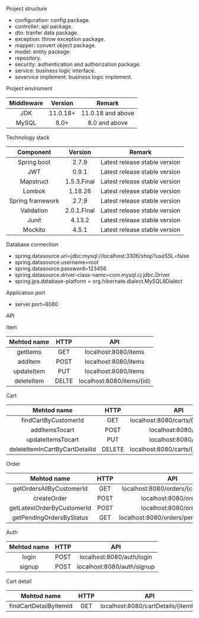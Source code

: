 
 Project structure
  * configuration: config package.
  * controller: api package.
  * dto: tranfer data package.
  * exception: throw exception package.
  * mapper: convert object package.
  * model: entity package.
  * repository. 
  * security: authentication and authorization package. 
  * service: business logic interface.
  * severvice implement: business logic implement.

Project enviroment
 
| Middleware | Version    | Remark   |
| :---:   | :---: | :---: |
| JDK | 11.0.18+   | 11.0.18 and above  |
| MySQL | 8.0+   | 8.0 and above   |


Technology stack

| Component | Version    | Remark   |
| :---:   | :---: | :---: |
| Spring boot | 2.7.9   | Latest release stable version  |
| JWT    | 0.9.1   | Latest release stable version |
| Mapstruct    | 1.5.3.Final   | Latest release stable version |
| Lombok    | 1.18.26   | Latest release stable version |
| Spring framework    | 2.7.9   | Latest release stable version |
| Validation    | 2.0.1.FInal   | Latest release stable version |
| Junit    | 4.13.2   | Latest release stable version |
| Mockito    | 4.5.1   | Latest release stable version |

Database connection

* spring.datasource.url=jdbc:mysql://localhost:3306/shop?useSSL=false
* spring.datasource.username=root
* spring.datasource.password=123456
* spring.datasource.driver-class-name=com.mysql.cj.jdbc.Driver
* spring.jpa.database-platform = org.hibernate.dialect.MySQL8Dialect

Application port
* server.port=8080

API

Item

| Mehtod name | HTTP    | API   |
| :---:   | :---: | :---: |
| getItems | GET  | localhost:8080/items   |
| addItem | POST  | localhost:8080/items   |
| updateItem | PUT  | localhost:8080/items   |
| deleteItem | DELTE  | localhost:8080/items/{id}   |

Cart

| Mehtod name | HTTP    | API   |
| :---:   | :---: | :---: |
| findCartByCustomerId | GET  | localhost:8080/carts/{customerId} |
| addItemsTocart | POST  | localhost:8080/carts   |
| updateItemsTocart | PUT  | localhost:8080/carts   |
| deleteItemInCartByCartDetailId | DELETE  | localhost:8080/carts/{cartDetailId}   |
 
 
 
Order

| Mehtod name | HTTP    | API   |
| :---:   | :---: | :---: |
| getOrdersAllByCustomerId | GET  | localhost:8080/orders/{customerId} |
| createOrder | POST  | localhost:8080/orders   |
| getLatestOrderByCustomerId | POST  | localhost:8080/orders   |
| getPendingOrdersByStatus | GET  | localhost:8080/orders/pendingOrders |

Auth

| Mehtod name | HTTP    | API   |
| :---:   | :---: | :---: |
| login | POST  | localhost:8080/auth/login |
| signup | POST  | localhost:8080/auth/signup  |


Cart detail

| Mehtod name | HTTP    | API   |
| :---:   | :---: | :---: |
| findCartDetailByItemId | GET  | localhost:8080/cartDetails/{itemId} |


